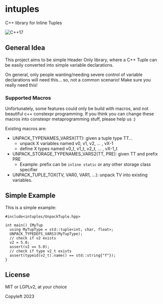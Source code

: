 # intuples

C++ library for Inline Tuples

![C++17](https://img.shields.io/badge/std-c%2B%2B17-blue)

## General Idea

This project aims to be simple Header Only library, where a C++ Tuple
can be easily converted into simple variable declarations.

On general, only people wanting/needing severe control of variable 
declarations will need this... so, not a common scenario! 
Make sure you really need this!

### Supported Macros

Unfortunately, some features could only be build with macros,
and not beautiful c++ constexpr programming.
If you think you can change these macros into constexpr metaprogramming stuff,
please help us :)

Existing macros are:

- UNPACK_TYPENAMES_VARSX(TT): given a tuple type TT...
   * unpack X variables named v0, v1, v2, ... , vX-1
   * define X types named v0_t, v1_t, v2_t, ... , vX-1_t
- UNPACK_STORAGE_TYPENAMES_VARS2(TT, PRE): given TT and prefix PRE
   * Example: prefix can be `inline static` or any other storage class specifier
- UNPACK_TUPLE_TOX(TV, VAR0, VAR1, ...): unpack TV into existing variables.

## Simple Example

This is a simple example:

```{.cpp}
#include<intuples/UnpackTuple.hpp>

int main() {MyTup
  using MyTupType = std::tuple<int, char, float>;
  UNPACK_TYPEDEFS_VARS3(MyTupType);
  // check if v2 exists
  v2 = 5.0;
  assert(v2 == 5.0);
  // check if type v2_t exists
  assert(typeid(v2_t).name() == std::string{"f"});
}
```

## License

MIT or LGPLv2, at your choice

Copyleft 2023
